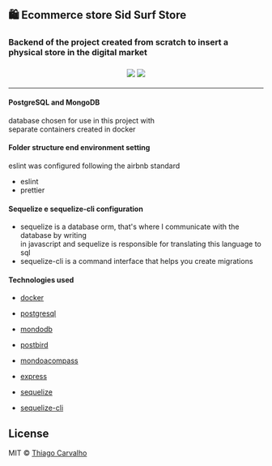 ## 🛍️ Ecommerce store Sid Surf Store

<h3>
Backend of the project created from scratch to insert a physical store in the digital market
<h3>

<p align="center">
  <img src="https://img.shields.io/badge/Nodejs-9.11.1-blue.svg?colorB=90c53f">
  <img src="https://img.shields.io/badge/Express-4.16.3-blue.svg?colorB=47535e">
</p>

<hr>

 #### PostgreSQL and MongoDB

 database chosen for use in this project with <br />
 separate containers created in docker

 #### Folder structure end environment setting

 eslint was configured following the airbnb standard

 - eslint
 - prettier

 #### Sequelize e sequelize-cli configuration

 - sequelize is a database orm, that's where I communicate with the database by writing <br />
 in javascript and sequelize is responsible for translating this language to sql
 - sequelize-cli is a command interface that helps you create migrations

 #### Technologies used

 - [docker](https://www.docker.com/)
 - [postgresql](https://www.postgresql.org/)
 - [mondodb](https://www.mongodb.com/)
 - [postbird](https://electronjs.org/apps/postbird/)
 - [mondoacompass](https://www.mongodb.com/products/compass)

 - [express](https://expressjs.com/)
 - [sequelize](https://sequelize.org/)
 - [sequelize-cli](https://github.com/sequelize/cli)

## License

MIT © [Thiago Carvalho](https://thiagocarvalho.com.br/license)
